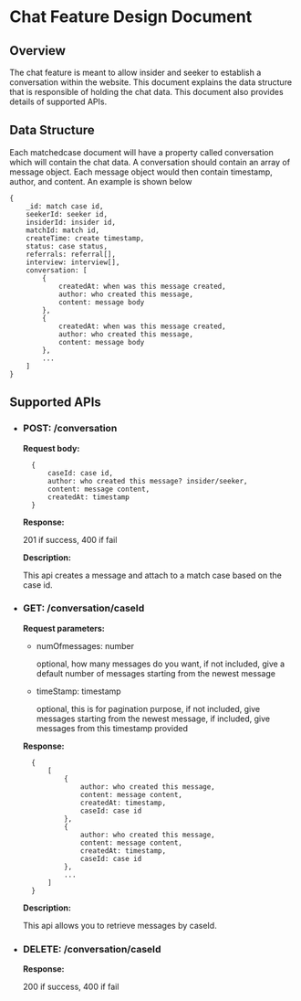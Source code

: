 # Chat Feature Design Document
## Overview
The chat feature is meant to allow insider and seeker to establish a conversation within the website. This document explains the data structure that is responsible of holding the chat data. This document also provides details of supported APIs.
## Data Structure
Each matchedcase document will have a property called conversation which will contain the chat data. A conversation should contain an array of message object. Each message object would then contain timestamp, author, and content. An example is shown below
    
    {
        _id: match case id,
        seekerId: seeker id,
        insiderId: insider id,
        matchId: match id,
        createTime: create timestamp,
        status: case status,
        referrals: referral[],
        interview: interview[],
        conversation: [
            {
                createdAt: when was this message created,
                author: who created this message,
                content: message body
            },
            {
                createdAt: when was this message created,
                author: who created this message,
                content: message body
            },
            ...
        ]
    }
## Supported APIs

* ### **POST: /conversation**

    **Request body:**

        {
            caseId: case id,
            author: who created this message? insider/seeker,
            content: message content,
            createdAt: timestamp
        }
    
    **Response:**

    201 if success, 400 if fail

    **Description:**

    This api creates a message and attach to a match case based on the case id.

* ### **GET: /conversation/caseId**

    **Request parameters:**
    * numOfmessages: number

        optional, how many messages do you want, if not included, give a default number of messages starting from the newest message
    * timeStamp: timestamp

        optional, this is for pagination purpose, if not included, give messages starting from the newest message, if included, give messages from this timestamp provided

    **Response:**

        {
            [
                {
                    author: who created this message,
                    content: message content,
                    createdAt: timestamp,
                    caseId: case id
                },
                {
                    author: who created this message,
                    content: message content,
                    createdAt: timestamp,
                    caseId: case id
                },
                ...
            ]
        }
    
    **Description:**

    This api allows you to retrieve messages by caseId.

* ### **DELETE: /conversation/caseId**

    **Response:**

    200 if success, 400 if fail